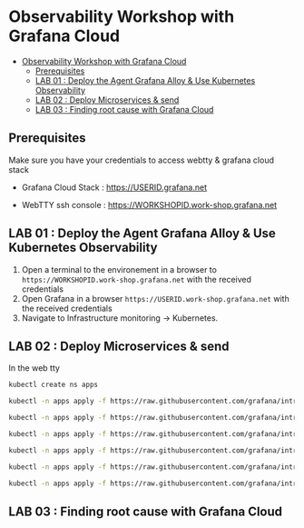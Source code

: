 # Observability Workshop with Grafana Cloud

- [Observability Workshop with Grafana Cloud](#observability-workshop-with-grafana-cloud)
  - [Prerequisites](#prerequisites)
  - [LAB 01 : Deploy the Agent Grafana Alloy \& Use Kubernetes Observability](#lab-01--deploy-the-agent-grafana-alloy--use-kubernetes-observability)
  - [LAB 02 : Deploy Microservices \& send](#lab-02--deploy-microservices--send)
  - [LAB 03 : Finding root cause with Grafana Cloud](#lab-03--finding-root-cause-with-grafana-cloud)


## Prerequisites

Make sure you have your credentials to access webtty & grafana cloud stack

- Grafana Cloud Stack : https://USERID.grafana.net

- WebTTY ssh console : https://WORKSHOPID.work-shop.grafana.net


## LAB 01 : Deploy the Agent Grafana Alloy & Use Kubernetes Observability

1. Open a terminal to the environement in a browser to ```https://WORKSHOPID.work-shop.grafana.net``` with the received credentials
2. Open Grafana in a browser ```https://USERID.work-shop.grafana.net``` with the received credentials
3. Navigate to Infrastructure monitoring -> Kubernetes.

## LAB 02 : Deploy Microservices & send

In the web tty

```sh
kubectl create ns apps

kubectl -n apps apply -f https://raw.githubusercontent.com/grafana/intro-observability-workshop/refs/heads/master/microservices/room-availability/deploy-success.yaml

kubectl -n apps apply -f https://raw.githubusercontent.com/grafana/intro-observability-workshop/refs/heads/master/microservices/email-channel/deploy.yaml

kubectl -n apps apply -f https://raw.githubusercontent.com/grafana/intro-observability-workshop/refs/heads/master/microservices/sms-channel/deploy.yaml

kubectl -n apps apply -f https://raw.githubusercontent.com/grafana/intro-observability-workshop/refs/heads/master/microservices/booking-notification/deploy.yaml

kubectl -n apps apply -f https://raw.githubusercontent.com/grafana/intro-observability-workshop/refs/heads/master/microservices/booking-hub/deploy.yaml

kubectl -n apps apply -f https://raw.githubusercontent.com/grafana/intro-observability-workshop/refs/heads/master/k6/k6.yaml

```

## LAB 03 : Finding root cause with Grafana Cloud
